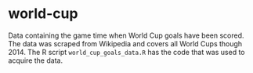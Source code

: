 # world-cup

Data containing the game time when World Cup goals have been scored.  The data was scraped from Wikipedia and covers all World Cups though 2014.  The R script `world_cup_goals_data.R` has the code that was used to acquire the data.
